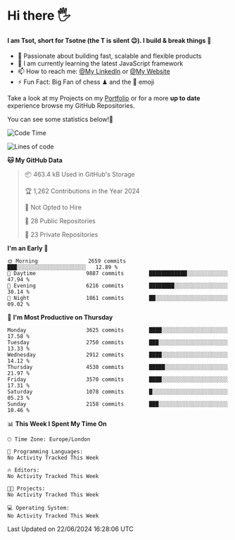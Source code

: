 # Hi there :raised_hand_with_fingers_splayed:
#### I am Tsot, short for Tsotne (the T is silent :wink:). I build & break things :space_invader:
- :telescope: Passionate about building fast, scalable and flexible products
- :seedling: I am currently learning the latest JavaScript framework 
- :mailbox: How to reach me: [@My LinkedIn](https://www.linkedin.com/in/tsotne-gvadzabia/) or [@My Website](https://tsotne.co.uk/contact)
- :zap: Fun Fact: Big Fan of chess ♟ and the 👾 emoji

Take a look at my Projects on my [Portfolio](https://tsotne.co.uk/) or for a more **up to date** experience browse my GitHub Repositories.

You can see some statistics below!:space_invader:
<!--START_SECTION:waka-->
![Code Time](http://img.shields.io/badge/Code%20Time-761%20hrs%202%20mins-blue)

![Lines of code](https://img.shields.io/badge/From%20Hello%20World%20I%27ve%20Written-6.6%20million%20lines%20of%20code-blue)

**🐱 My GitHub Data** 

> 📦 463.4 kB Used in GitHub's Storage 
 > 
> 🏆 1,262 Contributions in the Year 2024
 > 
> 🚫 Not Opted to Hire
 > 
> 📜 28 Public Repositories 
 > 
> 🔑 23 Private Repositories 
 > 
**I'm an Early 🐤** 

```text
🌞 Morning                2659 commits        ███░░░░░░░░░░░░░░░░░░░░░░   12.89 % 
🌆 Daytime                9887 commits        ████████████░░░░░░░░░░░░░   47.94 % 
🌃 Evening                6216 commits        ████████░░░░░░░░░░░░░░░░░   30.14 % 
🌙 Night                  1861 commits        ██░░░░░░░░░░░░░░░░░░░░░░░   09.02 % 
```
📅 **I'm Most Productive on Thursday** 

```text
Monday                   3625 commits        ████░░░░░░░░░░░░░░░░░░░░░   17.58 % 
Tuesday                  2750 commits        ███░░░░░░░░░░░░░░░░░░░░░░   13.33 % 
Wednesday                2912 commits        ████░░░░░░░░░░░░░░░░░░░░░   14.12 % 
Thursday                 4530 commits        █████░░░░░░░░░░░░░░░░░░░░   21.97 % 
Friday                   3570 commits        ████░░░░░░░░░░░░░░░░░░░░░   17.31 % 
Saturday                 1078 commits        █░░░░░░░░░░░░░░░░░░░░░░░░   05.23 % 
Sunday                   2158 commits        ███░░░░░░░░░░░░░░░░░░░░░░   10.46 % 
```


📊 **This Week I Spent My Time On** 

```text
🕑︎ Time Zone: Europe/London

💬 Programming Languages: 
No Activity Tracked This Week

🔥 Editors: 
No Activity Tracked This Week

🐱‍💻 Projects: 
No Activity Tracked This Week

💻 Operating System: 
No Activity Tracked This Week
```


 Last Updated on 22/06/2024 16:28:06 UTC
<!--END_SECTION:waka-->
